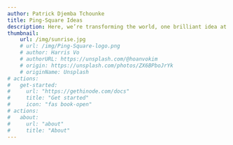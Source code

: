 ```yaml
---
author: Patrick Djemba Tchounke
title: Ping-Square Ideas
description: Here, we’re transforming the world, one brilliant idea at a time!.
thumbnail:
    url: /img/sunrise.jpg
    # url: /img/Ping-Square-logo.png
    # author: Harris Vo
    # authorURL: https://unsplash.com/@hoanvokim
    # origin: https://unsplash.com/photos/ZX6BPboJrYk
    # originName: Unsplash
# actions:
#   get-started:
#     url: "https://gethinode.com/docs"
#     title: "Get started"
#     icon: "fas book-open"
# actions:
#   about:
#     url: "about"
#     title: "About"
---
```


